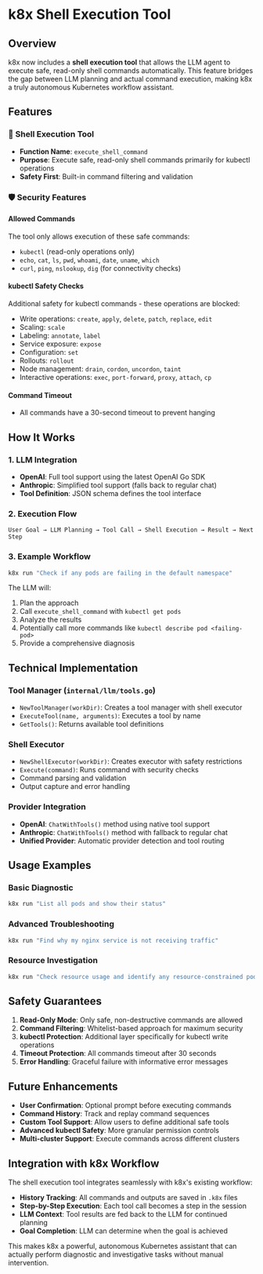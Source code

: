# k8x Shell Execution Tool

## Overview

k8x now includes a **shell execution tool** that allows the LLM agent to execute safe, read-only shell commands automatically. This feature bridges the gap between LLM planning and actual command execution, making k8x a truly autonomous Kubernetes workflow assistant.

## Features

### 🔧 Shell Execution Tool
- **Function Name**: `execute_shell_command`
- **Purpose**: Execute safe, read-only shell commands primarily for kubectl operations
- **Safety First**: Built-in command filtering and validation

### 🛡️ Security Features

#### Allowed Commands
The tool only allows execution of these safe commands:
- `kubectl` (read-only operations only)
- `echo`, `cat`, `ls`, `pwd`, `whoami`, `date`, `uname`, `which`
- `curl`, `ping`, `nslookup`, `dig` (for connectivity checks)

#### kubectl Safety Checks
Additional safety for kubectl commands - these operations are blocked:
- Write operations: `create`, `apply`, `delete`, `patch`, `replace`, `edit`
- Scaling: `scale`
- Labeling: `annotate`, `label`
- Service exposure: `expose`
- Configuration: `set`
- Rollouts: `rollout`
- Node management: `drain`, `cordon`, `uncordon`, `taint`
- Interactive operations: `exec`, `port-forward`, `proxy`, `attach`, `cp`

#### Command Timeout
- All commands have a 30-second timeout to prevent hanging

## How It Works

### 1. LLM Integration
- **OpenAI**: Full tool support using the latest OpenAI Go SDK
- **Anthropic**: Simplified tool support (falls back to regular chat)
- **Tool Definition**: JSON schema defines the tool interface

### 2. Execution Flow
```
User Goal → LLM Planning → Tool Call → Shell Execution → Result → Next Step
```

### 3. Example Workflow
```bash
k8x run "Check if any pods are failing in the default namespace"
```

The LLM will:
1. Plan the approach
2. Call `execute_shell_command` with `kubectl get pods`
3. Analyze the results
4. Potentially call more commands like `kubectl describe pod <failing-pod>`
5. Provide a comprehensive diagnosis

## Technical Implementation

### Tool Manager (`internal/llm/tools.go`)
- `NewToolManager(workDir)`: Creates a tool manager with shell executor
- `ExecuteTool(name, arguments)`: Executes a tool by name
- `GetTools()`: Returns available tool definitions

### Shell Executor
- `NewShellExecutor(workDir)`: Creates executor with safety restrictions
- `Execute(command)`: Runs command with security checks
- Command parsing and validation
- Output capture and error handling

### Provider Integration
- **OpenAI**: `ChatWithTools()` method using native tool support
- **Anthropic**: `ChatWithTools()` method with fallback to regular chat
- **Unified Provider**: Automatic provider detection and tool routing

## Usage Examples

### Basic Diagnostic
```bash
k8x run "List all pods and show their status"
```

### Advanced Troubleshooting
```bash
k8x run "Find why my nginx service is not receiving traffic"
```

### Resource Investigation
```bash
k8x run "Check resource usage and identify any resource-constrained pods"
```

## Safety Guarantees

1. **Read-Only Mode**: Only safe, non-destructive commands are allowed
2. **Command Filtering**: Whitelist-based approach for maximum security
3. **kubectl Protection**: Additional layer specifically for kubectl write operations
4. **Timeout Protection**: All commands timeout after 30 seconds
5. **Error Handling**: Graceful failure with informative error messages

## Future Enhancements

- **User Confirmation**: Optional prompt before executing commands
- **Command History**: Track and replay command sequences
- **Custom Tool Support**: Allow users to define additional safe tools
- **Advanced kubectl Safety**: More granular permission controls
- **Multi-cluster Support**: Execute commands across different clusters

## Integration with k8x Workflow

The shell execution tool integrates seamlessly with k8x's existing workflow:
- **History Tracking**: All commands and outputs are saved in `.k8x` files
- **Step-by-Step Execution**: Each tool call becomes a step in the session
- **LLM Context**: Tool results are fed back to the LLM for continued planning
- **Goal Completion**: LLM can determine when the goal is achieved

This makes k8x a powerful, autonomous Kubernetes assistant that can actually perform diagnostic and investigative tasks without manual intervention.
